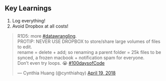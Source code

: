 ## Key Learnings

1. Log everything!
2. Avoid Dropbox at all costs!

<blockquote class="twitter-tweet" data-lang="en"><p lang="en" dir="ltr">R1D5: more <a href="https://twitter.com/hashtag/datawrangling?src=hash&amp;ref_src=twsrc%5Etfw">#datawrangling</a>. <br>PROTIP: NEVER USE DROPBOX to store/share large volumes of files to edit. <br>rename = delete + add; so renaming a parent folder = 25k files to be synced, a frozen macbook + notification spam for everyone. <br>Don’t even try loops. 😭 <a href="https://twitter.com/hashtag/100daysofCode?src=hash&amp;ref_src=twsrc%5Etfw">#100daysofCode</a></p>&mdash; Cynthia Huang (@cynthiahqy) <a href="https://twitter.com/cynthiahqy/status/986896881719558144?ref_src=twsrc%5Etfw">April 19, 2018</a></blockquote>
<script async src="https://platform.twitter.com/widgets.js" charset="utf-8"></script>


